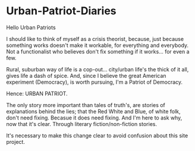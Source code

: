 # Urban-Patriot-Diaries

Hello Urban Patriots

I should like to think of myself as a crisis theorist, because, just because something works doesn't make it workable, for everything and everybody. Not a functionalist who believes don't fix something if it works... for even a few.

Rural, suburban way of life is a cop-out... city/urban life's the thick of it all, gives life a dash of spice. And, since I believe the great American experiment (Democracy), is worth pursuing, I'm a Patriot of Democracy. 

Hence: URBAN PATRIOT.

The only story more important than tales of truth's, are stories of explanations behind the lies; that the Red White and Blue, of white folk, don't need fixing. Becasue it does need fixing. And I'm here to ask why, now that it's clear. Through literary fiction/non-fiction stories.

It's necessary to make this change clear to avoid confusion about this site project.
